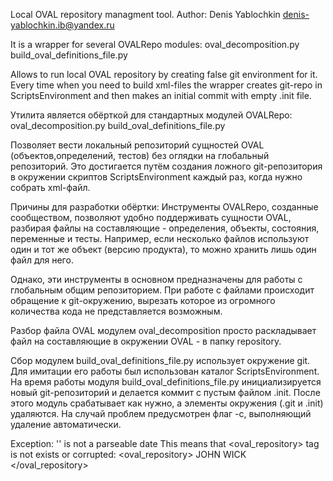 Local OVAL repository managment tool.
Author: Denis Yablochkin <denis-yablochkin.ib@yandex.ru>

It is a wrapper for several OVALRepo modules:
oval_decomposition.py
build_oval_definitions_file.py

Allows to run local OVAL repository by creating false git environment for it. Every time when you need to build xml-files the wrapper creates git-repo in ScriptsEnvironment and then makes an initial commit with empty .init file. 




Утилита является обёрткой для стандартных модулей OVALRepo:
oval_decomposition.py
build_oval_definitions_file.py

Позволяет вести локальный репозиторий сущностей OVAL (объектов,определений, тестов) без оглядки на глобальный репозиторий. Это достигается путём создания ложного git-репозитория в окружении скриптов ScriptsEnvironment каждый раз, когда нужно собрать xml-файл.

Причины для разработки обёртки:
Инструменты OVALRepo, созданные сообществом, позволяют удобно поддерживать сущности OVAL, разбирая файлы на составляющие - определения, объекты, состояния, переменные и тесты. Например, если несколько файлов используют один и тот же объект (версию продукта), то можно хранить лишь один файл для него.

Однако, эти инструменты в основном предназначены для работы с глобальным общим репозиторием. При работе с файлами происходит обращение к git-окружению, вырезать которое из огромного количества кода не представляется возможным. 

Разбор файла OVAL модулем oval_decomposition просто раскладывает файл на составляющие в окружении OVAL - в папку repository. 

Сбор модулем build_oval_definitions_file.py использует окружение git. Для имитации его работы был использован каталог ScriptsEnvironment. На время работы модуля build_oval_definitions_file.py инициализируется новый git-репозиторий и делается коммит с пустым файлом .init. После этого модуль срабатывает как нужно, а элементы окружения (.git и .init) удаляются. На случай проблем предусмотрен флаг -c, выполняющий удаление автоматически.





Exception: '' is not a parseable date
This means that <oval_repository> tag is not exists or corrupted:
<oval_repository>
    <dates>
        <submitted date="YYYY-MM-DDTHH:MM:SS.000+00:00">
            <contributor organization="ORGANISATION">JOHN WICK</contributor>
        </submitted>
    </dates>
</oval_repository>


